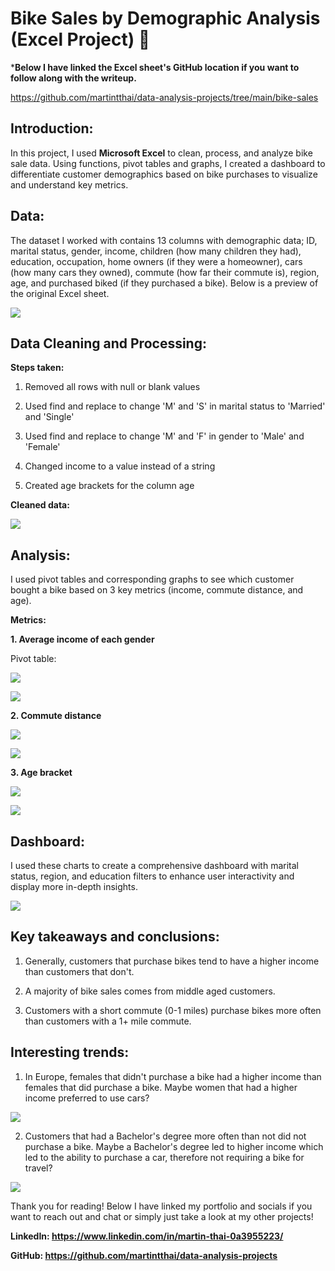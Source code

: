 # Bike Sales by Demographic Analysis (Excel Project) :mountain_bicyclist:

***Below I have linked the Excel sheet's GitHub location if you want to follow along with the writeup.**

<https://github.com/martintthai/data-analysis-projects/tree/main/bike-sales>

## Introduction:

In this project, I used **Microsoft Excel** to clean, process, and analyze bike sale data. Using functions, pivot tables and graphs, I created a dashboard to differentiate customer demographics based on bike purchases to visualize and understand key metrics.

## Data:

The dataset I worked with contains 13 columns with demographic data; ID, marital status, gender, income, children (how many children they had), education, occupation, home owners (if they were a homeowner), cars (how many cars they owned), commute (how far their commute is), region, age, and purchased biked (if they purchased a bike). Below is a preview of the original Excel sheet.

![](https://lh7-us.googleusercontent.com/2WdNW1QSCax5oOMHxVMy5pOlWY61l3ujLEG-wxjJrW99i1EyningFcg6rd3oaG7stG6-x1owAWkM0bpFkaUvraJP3BBmRXm9Amc4Ba_EsF2a4C5H5bjowsGiPOSiODtYNgpyj__6vK3efSn6IqVqum0)

## Data Cleaning and Processing:

**Steps taken:**

1.  Removed all rows with null or blank values

2.  Used find and replace to change 'M' and 'S' in marital status to 'Married' and 'Single'

3.  Used find and replace to change 'M' and 'F' in gender to 'Male' and 'Female'

4.  Changed income to a value instead of a string

5.  Created age brackets for the column age

**Cleaned data:**

![](https://lh7-us.googleusercontent.com/Lk1IOGl-KtOS9DushzfwDsyOZAN40ijmK6zZoKQqKm_lMNzbpEIicJaaKsPYfXVemh7kyPa-tR9sxPjKOk7ssPqK2AkwNqwOq2-gGl6-_lLemHDI8CnI0s-8lQNOLtaBwn8JDF6ZNiNOiEQ_N530W2U)

## Analysis:

I used pivot tables and corresponding graphs to see which customer bought a bike based on 3 key metrics (income, commute distance, and age).

**Metrics:**

**1.  Average income of each gender**

Pivot table:

![](https://lh7-us.googleusercontent.com/LMkWZsZnlw6q7q0PUnY9jGg4f82Byu3QSlg3NtbugQbMhEz2Qpu0W6tmJtDI05DGrMU7sSL-LAYvAQEWODPnFwMHpxV76PZmjhgrjh-I4p5eP9_tPR8EKxcD9EzHEH6arNn-NM7sHQ7mkrQORECSRQ4)

![](https://lh7-us.googleusercontent.com/SX6Vi8yvup5wogWzfImNmXRkWw1S-BpFKiYSdk_4cAtEa7rXThHYGJzjMyBWYjOTwUVAAiGa__HRht7UsZbHE2aH867O5TJHoF6s2xJY3T76gaqupQVHNeIMryMWC8rKo-hhCZm3e1zdtXUatBYjI5g)

**2.  Commute distance**

![](https://lh7-us.googleusercontent.com/z_RwqiEVo8E5b8F--tHOPNLB91vGzCo0aNizCfiiVfp7IKeXayRS95SG3R-BIdMbzZdJi0QQn6YHkNsrHwW46YwSozFE_0E5ZQ0yMqKuKHNcZ-J1pgYcq9O-JtiyWM0-YmQrjTK2ILzrQkOw3rCqeR4)

![](https://lh7-us.googleusercontent.com/c9nm_8FxbUODbcTK_tNUQ_ayTwiVXvOUtVLDnVvgGVM-is1Z8MggwqznmmCt-jnH1fSsbip5RmqdpmkdvwL6i_DUbKgNGPWXz9btulVhAsfuv6kbOqiI2qhT4p78QQ3HXPhF4kYKE0D-mGrhoACBUNE)

**3.  Age bracket**

![](https://lh7-us.googleusercontent.com/hDMAdlxOUMMmeyIEyP4iLUP8IJYqGga8b89dSM-Yvo1FTX5S7_ejA9ONvsr1nk0rrLX5V0aixzuY_tH6Hy746OgvdccGSP7bs6LxPeB6gRcdLgiP61sTgehn26zAkttBerZrTFlAOMRg6u56ZzchF7U)

![](https://lh7-us.googleusercontent.com/ChRpiAa0yz7vn_MQYKkqtSRNnvaDhkWM49uQrMZLpytlfQd_f4Ht3fOWDXjKtnmhL_zJl3Vw-ke-NHMtIBo0vUFD6EJCmFlCHYH73hF1EZpUWO2arhLDEP1lQEd3ygvesRTgEwFfuSRVA5SQ7dKIK7E)

## Dashboard:

I used these charts to create a comprehensive dashboard with marital status, region, and education filters to enhance user interactivity and display more in-depth insights.

![](https://lh7-us.googleusercontent.com/D2woUXJstwhsu6c_AHhnJ2UnRFg_iF9jS1p7KTlqCGUi2313-dJj9Nj1V3JsJxrBmi1S_FsLSBZxc0r_sg_VBItsLlK3FENDU7pSMrKRi97tbHjWQ7eP5mGEjQxTDw0LosXyQsTdsUihA-gmU5MQNe8)

## Key takeaways and conclusions:

1.  Generally, customers that purchase bikes tend to have a higher income than customers that don't.

2.  A majority of bike sales comes from middle aged customers.

3.  Customers with a short commute (0-1 miles) purchase bikes more often than customers with a 1+ mile commute.

## Interesting trends:

1.  In Europe, females that didn't purchase a bike had a higher income than females that did purchase a bike. Maybe women that had a higher income preferred to use cars?

![](https://lh7-us.googleusercontent.com/AJcLzCBkYVBSIAngs8TbWGfPmafbDeeSUgeegPvmq25N__H90Kj8Pz91tmWO08oSC7fUc2ok_Oqe9i9t8FAOH2nUSZ3ubigdyWOC2nMZu0UDJHOsWGDjAr50Y1O6GovV299jvJWe51grZGRYjqTu_l0)

2.  Customers that had a Bachelor's degree more often than not did not purchase a bike. Maybe a Bachelor's degree led to higher income which led to the ability to purchase a car, therefore not requiring a bike for travel?

![](https://lh7-us.googleusercontent.com/Rrn5iL_cwsdiZEPDkLcUj3SRzVi5Ut7ataYu9xahiPSAwLQNLLls5E2HddoH6dZPTWqxGEAJh2f74_ZXIE7895TFCiWN7nNO4mMPaCfuixqYXJcR0cvF9k7uTYovm8_ZwDbwUdAxygePc3xy6R3uQHI)

Thank you for reading! Below I have linked my portfolio and socials if you want to reach out and chat or simply just take a look at my other projects!

**LinkedIn: <https://www.linkedin.com/in/martin-thai-0a3955223/>**

**GitHub: <https://github.com/martintthai/data-analysis-projects>**
